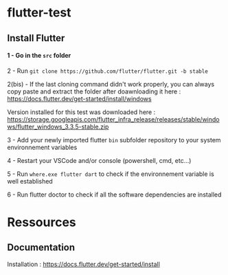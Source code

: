 # flutter-test

## Install Flutter

#### 1 - Go in the `src` folder

2 - Run `git clone https://github.com/flutter/flutter.git -b stable`

2(bis) - If the last cloning command didn't work properly, you can always copy paste and extract the folder after doawnloading it here : https://docs.flutter.dev/get-started/install/windows

Version installed for this test was downloaded here : https://storage.googleapis.com/flutter_infra_release/releases/stable/windows/flutter_windows_3.3.5-stable.zip

3 - Add your newly imported flutter `bin` subfolder repository to your system environnement variables

4 - Restart your VSCode and/or console (powershell, cmd, etc...)

5 - Run `where.exe flutter dart` to check if the environnement variable is well established

6 - Run flutter doctor to check if all the software dependencies are installed

# Ressources

## Documentation

Installation : https://docs.flutter.dev/get-started/install

